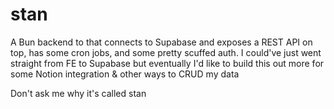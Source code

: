 # stan

A Bun backend to that connects to Supabase and exposes a REST API on top, has some cron jobs, and some pretty scuffed auth. I could've just went straight from FE to Supabase but eventually I'd like to build this out more for some Notion integration & other ways to CRUD my data

Don't ask me why it's called stan
